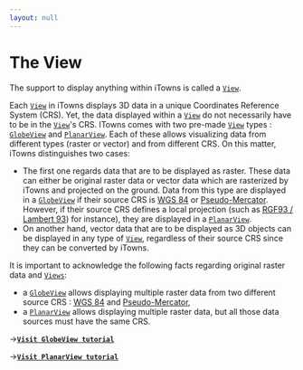 ```yaml
---
layout: null
---
```


# The View

The support to display anything within iTowns is called a [`View`][view].

Each [`View`][view] in iTowns displays 3D data in a unique Coordinates Reference
System (CRS). Yet, the data displayed within a [`View`][view] do not necessarily
have to be in the [`View`][view]'s CRS. ITowns comes with two pre-made
[`View`][view] types : [`GlobeView`][globeview] and [`PlanarView`][planarview].
Each of these allows visualizing data from different types (raster or vector)
and from different CRS. On this matter, iTowns distinguishes two cases:

- The first one regards data that are to be displayed as raster. These data can
  either be original raster data or vector data which are rasterized by iTowns
  and projected on the ground. Data from this type are displayed in a
  [`GlobeView`][globeview] if their source CRS is [WGS 84][epsg4326] or
  [Pseudo-Mercator][epsg3857]. However, if their source CRS defines a local
  projection (such as [RGF93 / Lambert 93][epsg2154]) for instance), they are
  displayed in a [`PlanarView`][planarview].
- On another hand, vector data that are to be displayed as 3D objects can be
  displayed in any type of [`View`][view], regardless of their source CRS since
  they can be converted by iTowns.

It is important to acknowledge the following facts regarding original raster
data and [`Views`][view]:

- a [`GlobeView`][globeview] allows displaying multiple raster data from two
  different source CRS : [WGS 84][epsg4326] and [Pseudo-Mercator][epsg3857],
- a [`PlanarView`][planarview] allows displaying multiple raster data, but all
  those data sources must have the same CRS.

&rarr;[**`Visit GlobeView tutorial`**][tutoglobe]

&rarr;[**`Visit PlanarView tutorial`**][tutoplanar]


[view]: https://itowns.github.io/itowns/docs/#api/View/View
[globeview]: https://itowns.github.io/itowns/docs/#api/View/GlobeView
[planarview]: https://itowns.github.io/itowns/docs/#api/View/PlanarView

[epsg4326]: https://epsg.io/4326
[epsg3857]: https://epsg.io/3857
[epsg2154]: https://epsg.io/2154

[tutoglobe]: https://itowns.github.io/itowns/docs/#tutorials/Raster-data-WGS84
[tutoplanar]: https://itowns.github.io/itowns/docs/#tutorials/Raster-data-Lambert93


